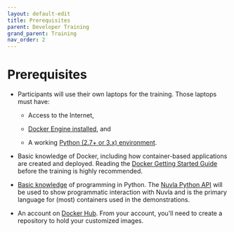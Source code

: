 ```yaml
---
layout: default-edit
title: Prerequisites
parent: Developer Training
grand_parent: Training
nav_order: 2
---
```


Prerequisites
=============

 - Participants will use their own laptops for the training.  Those
   laptops must have:
   
    - Access to the Internet,
    
    - [Docker Engine installed](https://docs.docker.com/install/), and

    - A working [Python (2.7+ or 3.x)
      environment](https://www.python.org/downloads/).
   
 - Basic knowledge of Docker, including how container-based
   applications are created and deployed. Reading the [Docker Getting
   Started Guide](https://docs.docker.com/get-started/) before the
   training is highly recommended.

 - [Basic knowledge](https://wiki.python.org/moin/BeginnersGuide) of
   programming in Python. The [Nuvla Python
   API](https://pypi.org/project/nuvla-api/) will be used to show
   programmatic interaction with Nuvla and is the primary language for
   (most) containers used in the demonstrations.

 - An account on [Docker Hub](https://hub.docker.com/).  From your
   account, you'll need to create a repository to hold your customized
   images.
